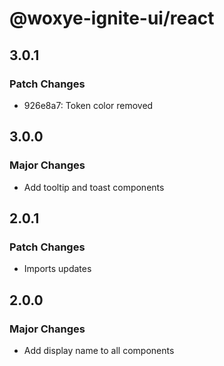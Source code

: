 # @woxye-ignite-ui/react

## 3.0.1

### Patch Changes

- 926e8a7: Token color removed

## 3.0.0

### Major Changes

- Add tooltip and toast components

## 2.0.1

### Patch Changes

- Imports updates

## 2.0.0

### Major Changes

- Add display name to all components
